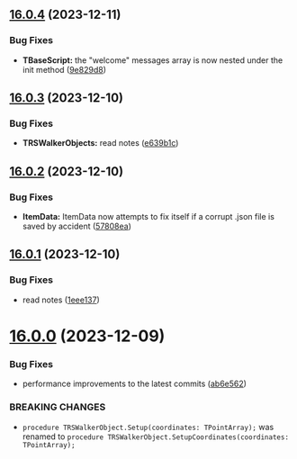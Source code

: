 ## [16.0.4](https://github.com/Torwent/WaspLib/compare/v16.0.3...v16.0.4) (2023-12-11)


### Bug Fixes

* **TBaseScript:** the "welcome" messages array is now nested under the init method ([9e829d8](https://github.com/Torwent/WaspLib/commit/9e829d8512f0c3dd297f7e68379205ace48098a7))



## [16.0.3](https://github.com/Torwent/WaspLib/compare/v16.0.2...v16.0.3) (2023-12-10)


### Bug Fixes

* **TRSWalkerObjects:** read notes ([e639b1c](https://github.com/Torwent/WaspLib/commit/e639b1cb1d5a2a4c5322f2d6eb81f9505ba4145a))



## [16.0.2](https://github.com/Torwent/WaspLib/compare/v16.0.1...v16.0.2) (2023-12-10)


### Bug Fixes

* **ItemData:** ItemData now attempts to fix itself if a corrupt .json file is saved by accident ([57808ea](https://github.com/Torwent/WaspLib/commit/57808ea885dbb2283decb2bad9a222bbd33bd255))



## [16.0.1](https://github.com/Torwent/WaspLib/compare/v16.0.0...v16.0.1) (2023-12-10)


### Bug Fixes

* read notes ([1eee137](https://github.com/Torwent/WaspLib/commit/1eee137e87fd661b53bc71c05a5fb63412efcbf4))



# [16.0.0](https://github.com/Torwent/WaspLib/compare/v15.1.0...v16.0.0) (2023-12-09)


### Bug Fixes

* performance improvements to the latest commits ([ab6e562](https://github.com/Torwent/WaspLib/commit/ab6e562fe2e4f084230e24d5de94d0eca340edc7))


### BREAKING CHANGES

* `procedure TRSWalkerObject.Setup(coordinates: TPointArray);` was renamed to `procedure TRSWalkerObject.SetupCoordinates(coordinates: TPointArray);`



